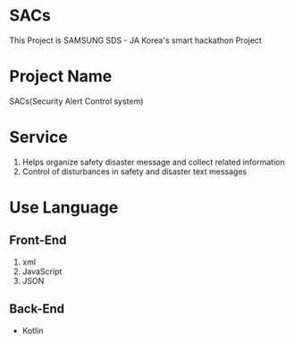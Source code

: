 # SACs

This Project is SAMSUNG SDS - JA Korea's smart hackathon Project

# Project Name
SACs(Security Alert Control system)

# Service
1. Helps organize safety disaster message and collect related information
2. Control of disturbances in safety and disaster text messages

# Use Language
## Front-End
1. xml
2. JavaScript
3. JSON

## Back-End
- Kotlin
